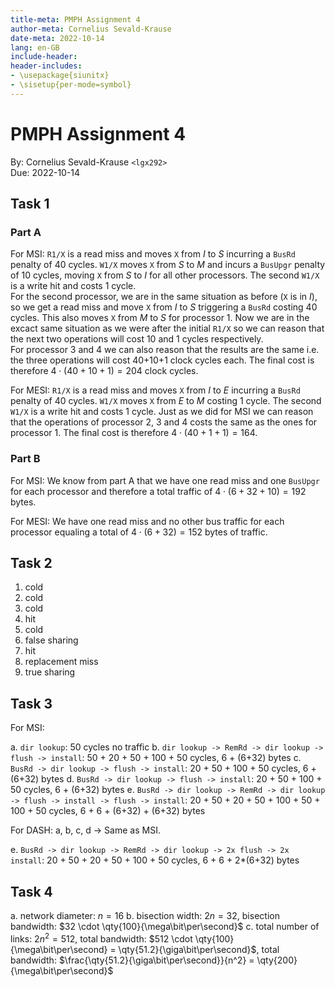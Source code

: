 ```yaml
---
title-meta: PMPH Assignment 4
author-meta: Cornelius Sevald-Krause
date-meta: 2022-10-14
lang: en-GB
include-header:
header-includes:
- \usepackage{siunitx}
- \sisetup{per-mode=symbol}
---
```



PMPH Assignment 4
=================

By: Cornelius Sevald-Krause `<lgx292>`  
Due: 2022-10-14

Task 1
------

### Part A

For MSI: `R1/X` is a read miss and moves `X` from $I$ to $S$ incurring a `BusRd`
penalty of 40 cycles. `W1/X` moves `X` from $S$ to $M$ and incurs a `BusUpgr`
penalty of 10 cycles, moving `X` from $S$ to $I$ for all other processors. The
second `W1/X` is a write hit and costs 1 cycle.  
For the second processor, we are in the same situation as before (`X` is in
$I$), so we get a read miss and move `X` from $I$ to $S$ triggering a `BusRd`
costing 40 cycles. This also moves `X` from $M$ to $S$ for processor 1. Now we
are in the excact same situation as we were after the initial `R1/X` so we can
reason that the next two operations will cost 10 and 1 cycles respectively.  
For processor 3 and 4 we can also reason that the results are the same i.e.
the three operations will cost 40+10+1 clock cycles each. The final cost is
therefore $4 \cdot (40+10+1) = 204$ clock cycles.

For MESI: `R1/X` is a read miss and moves `X` from $I$ to $E$ incurring a
`BusRd` penalty of 40 cycles. `W1/X` moves `X` from $E$ to $M$ costing 1 cycle.
The second `W1/X` is a write hit and costs 1 cycle. Just as we did for MSI we
can reason that the operations of processor 2, 3 and 4 costs the same as the
ones for processor 1. The final cost is therefore $4 \cdot (40+1+1) = 164$.

### Part B

For MSI: We know from part A that we have one read miss and one `BusUpgr` for
each processor and therefore a total traffic of $4 \cdot (6+32+10) = 192$ bytes.

For MESI: We have one read miss and no other bus traffic for each processor
equaling a total of $4 \cdot (6+32) = 152$ bytes of traffic.

Task 2
------

 1. cold
 2. cold
 3. cold
 4. hit
 5. cold
 6. false sharing
 7. hit
 8. replacement miss
 9. true sharing

Task 3
------

For MSI:

 a. `dir lookup`:
     50 cycles no traffic
 b. `dir lookup -> RemRd -> dir lookup -> flush -> install`:
     50          + 20     + 50          + 100    + 50 cycles,
                   6                    + (6+32)      bytes
 c. `BusRd -> dir lookup -> flush -> install`:
     20     + 50          + 100    + 50 cycles,
     6                    + (6+32)      bytes
 d. `BusRd -> dir lookup -> flush -> install`:
     20     + 50          + 100    + 50 cycles,
     6                    + (6+32)      bytes
 e. `BusRd -> dir lookup -> RemRd -> dir lookup -> flush -> install -> flush -> install`:
    20     + 50          + 20     + 50          + 100    + 50       + 100    + 50 cycles,
    6                    + 6                    + (6+32)            + (6+32)      bytes

For DASH: a, b, c, d -> Same as MSI.  

 e. `BusRd -> dir lookup -> RemRd -> dir lookup -> 2x flush -> 2x install`:
     20     + 50          + 20     + 50          + 100       + 50 cycles,
     6                    + 6                    + 2*(6+32)       bytes

Task 4
------

 a. network diameter: $n = 16$
 b. bisection width: $2n = 32$, bisection bandwidth:
    $32 \cdot \qty{100}{\mega\bit\per\second}$
 c. total number of links: $2n^2 = 512$,
    total bandwidth:
    $512 \cdot \qty{100}{\mega\bit\per\second} =
     \qty{51.2}{\giga\bit\per\second}$,
    total bandwidth:
    $\frac{\qty{51.2}{\giga\bit\per\second}}{n^2} =
     \qty{200}{\mega\bit\per\second}$

